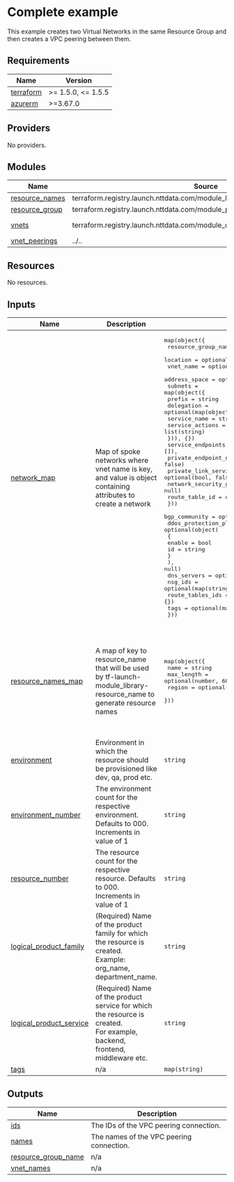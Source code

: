 # Complete example

This example creates two Virtual Networks in the same Resource Group and then creates a VPC peering between them.

<!-- BEGINNING OF PRE-COMMIT-TERRAFORM DOCS HOOK -->
## Requirements

| Name | Version |
|------|---------|
| <a name="requirement_terraform"></a> [terraform](#requirement\_terraform) | >= 1.5.0, <= 1.5.5 |
| <a name="requirement_azurerm"></a> [azurerm](#requirement\_azurerm) | >=3.67.0 |

## Providers

No providers.

## Modules

| Name | Source | Version |
|------|--------|---------|
| <a name="module_resource_names"></a> [resource\_names](#module\_resource\_names) | terraform.registry.launch.nttdata.com/module_library/resource_name/launch | ~> 1.0 |
| <a name="module_resource_group"></a> [resource\_group](#module\_resource\_group) | terraform.registry.launch.nttdata.com/module_primitive/resource_group/azurerm | ~> 1.0 |
| <a name="module_vnets"></a> [vnets](#module\_vnets) | terraform.registry.launch.nttdata.com/module_collection/virtual_network/azurerm | ~> 1.1.0 |
| <a name="module_vnet_peerings"></a> [vnet\_peerings](#module\_vnet\_peerings) | ../.. | n/a |

## Resources

No resources.

## Inputs

| Name | Description | Type | Default | Required |
|------|-------------|------|---------|:--------:|
| <a name="input_network_map"></a> [network\_map](#input\_network\_map) | Map of spoke networks where vnet name is key, and value is object containing attributes to create a network | <pre>map(object({<br>    resource_group_name = optional(string)<br>    location            = optional(string)<br>    vnet_name           = optional(string)<br>    address_space       = optional(list(string), ["10.0.0.0/16"])<br>    subnets = map(object({<br>      prefix = string<br>      delegation = optional(map(object({<br>        service_name    = string<br>        service_actions = list(string)<br>      })), {})<br>      service_endpoints                             = optional(list(string), []),<br>      private_endpoint_network_policies_enabled     = optional(bool, false)<br>      private_link_service_network_policies_enabled = optional(bool, false)<br>      network_security_group_id                     = optional(string, null)<br>      route_table_id                                = optional(string, null)<br>    }))<br>    bgp_community = optional(string, null)<br>    ddos_protection_plan = optional(object(<br>      {<br>        enable = bool<br>        id     = string<br>      }<br>    ), null)<br>    dns_servers      = optional(list(string), [])<br>    nsg_ids          = optional(map(string), {})<br>    route_tables_ids = optional(map(string), {})<br>    tags             = optional(map(string), {})<br>  }))</pre> | n/a | yes |
| <a name="input_resource_names_map"></a> [resource\_names\_map](#input\_resource\_names\_map) | A map of key to resource\_name that will be used by tf-launch-module\_library-resource\_name to generate resource names | <pre>map(object({<br>    name       = string<br>    max_length = optional(number, 60)<br>    region     = optional(string, "eastus2")<br>  }))</pre> | <pre>{<br>  "resource_group": {<br>    "max_length": 80,<br>    "name": "rg",<br>    "region": "eastus"<br>  },<br>  "vpc_peering": {<br>    "max_length": 80,<br>    "name": "peer",<br>    "region": "eastus"<br>  }<br>}</pre> | no |
| <a name="input_environment"></a> [environment](#input\_environment) | Environment in which the resource should be provisioned like dev, qa, prod etc. | `string` | `"dev"` | no |
| <a name="input_environment_number"></a> [environment\_number](#input\_environment\_number) | The environment count for the respective environment. Defaults to 000. Increments in value of 1 | `string` | `"001"` | no |
| <a name="input_resource_number"></a> [resource\_number](#input\_resource\_number) | The resource count for the respective resource. Defaults to 000. Increments in value of 1 | `string` | `"001"` | no |
| <a name="input_logical_product_family"></a> [logical\_product\_family](#input\_logical\_product\_family) | (Required) Name of the product family for which the resource is created.<br>    Example: org\_name, department\_name. | `string` | `"launch"` | no |
| <a name="input_logical_product_service"></a> [logical\_product\_service](#input\_logical\_product\_service) | (Required) Name of the product service for which the resource is created.<br>    For example, backend, frontend, middleware etc. | `string` | `"network"` | no |
| <a name="input_tags"></a> [tags](#input\_tags) | n/a | `map(string)` | `{}` | no |

## Outputs

| Name | Description |
|------|-------------|
| <a name="output_ids"></a> [ids](#output\_ids) | The IDs of the VPC peering connection. |
| <a name="output_names"></a> [names](#output\_names) | The names of the VPC peering connection. |
| <a name="output_resource_group_name"></a> [resource\_group\_name](#output\_resource\_group\_name) | n/a |
| <a name="output_vnet_names"></a> [vnet\_names](#output\_vnet\_names) | n/a |
<!-- END OF PRE-COMMIT-TERRAFORM DOCS HOOK -->
